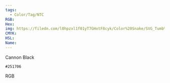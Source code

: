 ```yaml
---
tags:
  - Color/Tag/NTC
RGB:
Hex:
img: https://filedn.com/l0hpzxl1f01yT7GHxtF8cyk/Color%20Snake/SVG_Tumb%20Mass%20No%20Name/251706.svg
CMYK:
HSL:
Name:
---
```

Cannon Black
```palette
#251706
```
RGB
